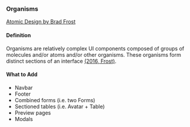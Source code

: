 ### Organisms

[Atomic Design by Brad Frost](https://atomicdesign.bradfrost.com/chapter-2/)

#### Definition

Organisms are relatively complex UI components composed of groups of molecules and/or atoms and/or other organisms. These organisms form distinct sections of an interface [(2016, Frost)](https://atomicdesign.bradfrost.com/chapter-2/).

#### What to Add

- Navbar
- Footer
- Combined forms (i.e. two Forms)
- Sectioned tables (i.e. Avatar + Table)
- Preview pages
- Modals
